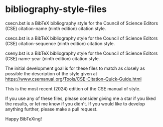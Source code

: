 # bibliography-style-files

csecn.bst is a BibTeX bibliography style for the Council of Science Editors (CSE) citation-name (ninth edition) citation style.

csecs.bst is a BibTeX bibliography style for the Council of Science Editors (CSE) citation-sequence (ninth edition) citation style.

cseny.bst is a BibTeX bibliography style for the Council of Science Editors (CSE) name-year (ninth edition) citation style.

The initial development goal is for these files to match as closely as possible the description of the style given at
https://www.csemanual.org/Tools/CSE-Citation-Quick-Guide.html

This is the most recent (2024) edition of the CSE manual of style.

If you use any of these files, please consider giving me a star if you liked the results, or let me know if you didn't. If you would like to develop anything further, please make a pull request.

Happy BibTeXing!
